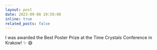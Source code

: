 ```yaml
---
layout: post
date: 2023-09-08 19:59:00
inline: true
related_posts: false
---
```


I was awarded the Best Poster Prize at the Time Crystals Conference in Krakow! :sparkles: :smile:

